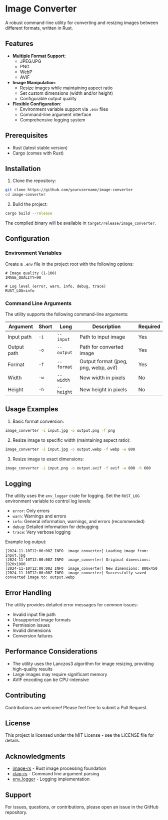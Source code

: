 # Image Converter

A robust command-line utility for converting and resizing images between different formats, written in Rust.

## Features

- **Multiple Format Support**:
  - JPEG/JPG
  - PNG
  - WebP
  - AVIF
- **Image Manipulation**:
  - Resize images while maintaining aspect ratio
  - Set custom dimensions (width and/or height)
  - Configurable output quality
- **Flexible Configuration**:
  - Environment variable support via `.env` files
  - Command-line argument interface
  - Comprehensive logging system

## Prerequisites

- Rust (latest stable version)
- Cargo (comes with Rust)

## Installation

1. Clone the repository:
```bash
git clone https://github.com/yourusername/image-converter
cd image-converter
```

2. Build the project:
```bash
cargo build --release
```

The compiled binary will be available in `target/release/image_converter`.

## Configuration

### Environment Variables

Create a `.env` file in the project root with the following options:

```env
# Image quality (1-100)
IMAGE_QUALITY=90

# Log level (error, warn, info, debug, trace)
RUST_LOG=info
```

### Command Line Arguments

The utility supports the following command-line arguments:

| Argument | Short | Long | Description | Required |
|----------|--------|------|-------------|-----------|
| Input path | `-i` | `--input` | Path to input image | Yes |
| Output path | `-o` | `--output` | Path for converted image | Yes |
| Format | `-f` | `--format` | Output format (jpeg, png, webp, avif) | Yes |
| Width | `-w` | `--width` | New width in pixels | No |
| Height | `-h` | `--height` | New height in pixels | No |

## Usage Examples

1. Basic format conversion:
```bash
image_converter -i input.jpg -o output.png -f png
```

2. Resize image to specific width (maintaining aspect ratio):
```bash
image_converter -i input.jpg -o output.webp -f webp -w 800
```

3. Resize image to exact dimensions:
```bash
image_converter -i input.png -o output.avif -f avif -w 800 -h 600
```

## Logging

The utility uses the `env_logger` crate for logging. Set the `RUST_LOG` environment variable to control log levels:

- `error`: Only errors
- `warn`: Warnings and errors
- `info`: General information, warnings, and errors (recommended)
- `debug`: Detailed information for debugging
- `trace`: Very verbose logging

Example log output:
```
[2024-11-10T12:00:00Z INFO  image_converter] Loading image from: input.jpg
[2024-11-10T12:00:00Z INFO  image_converter] Original dimensions: 1920x1080
[2024-11-10T12:00:00Z INFO  image_converter] New dimensions: 800x450
[2024-11-10T12:00:00Z INFO  image_converter] Successfully saved converted image to: output.webp
```

## Error Handling

The utility provides detailed error messages for common issues:
- Invalid input file path
- Unsupported image formats
- Permission issues
- Invalid dimensions
- Conversion failures

## Performance Considerations

- The utility uses the Lanczos3 algorithm for image resizing, providing high-quality results
- Large images may require significant memory
- AVIF encoding can be CPU-intensive

## Contributing

Contributions are welcome! Please feel free to submit a Pull Request.

## License

This project is licensed under the MIT License - see the LICENSE file for details.

## Acknowledgments

- [image-rs](https://github.com/image-rs/image) - Rust image processing foundation
- [clap-rs](https://github.com/clap-rs/clap) - Command line argument parsing
- [env_logger](https://github.com/env-logger-rs/env_logger) - Logging implementation

## Support

For issues, questions, or contributions, please open an issue in the GitHub repository.

